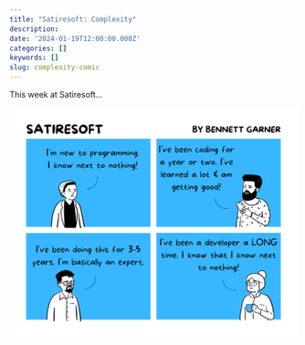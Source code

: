 ```yaml
---
title: "Satiresoft: Complexity"
description:
date: '2024-01-19T12:00:00.000Z'
categories: []
keywords: []
slug: complexity-comic
---
```


This week at Satiresoft...

<img src="https://raw.githubusercontent.com/bennett39/dp-starter-blog/master/content/blog/know-it-all-comic/know-it-all.png" width="630">
